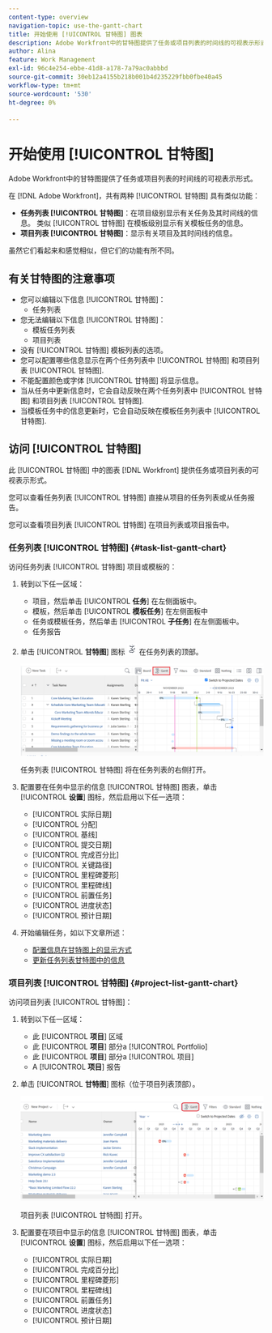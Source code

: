 ```yaml
---
content-type: overview
navigation-topic: use-the-gantt-chart
title: 开始使用 [!UICONTROL 甘特图] 图表
description: Adobe Workfront中的甘特图提供了任务或项目列表的时间线的可视表示形式。
author: Alina
feature: Work Management
exl-id: 96c4e254-ebbe-41d8-a178-7a79ac0abbbd
source-git-commit: 30eb12a4155b218b001b4d235229fbb0fbe40a45
workflow-type: tm+mt
source-wordcount: '530'
ht-degree: 0%

---
```


# 开始使用 [!UICONTROL 甘特图]

<!-- Audited: 01/2024 -->

Adobe Workfront中的甘特图提供了任务或项目列表的时间线的可视表示形式。

在 [!DNL Adobe Workfront]，共有两种 [!UICONTROL 甘特图] 具有类似功能：

* **任务列表 [!UICONTROL 甘特图]**：在项目级别显示有关任务及其时间线的信息。 类似 [!UICONTROL 甘特图] 在模板级别显示有关模板任务的信息。
* **项目列表 [!UICONTROL 甘特图]**：显示有关项目及其时间线的信息。

虽然它们看起来和感觉相似，但它们的功能有所不同。

## 有关甘特图的注意事项

* 您可以编辑以下信息 [!UICONTROL 甘特图]：
   * 任务列表
* 您无法编辑以下信息 [!UICONTROL 甘特图]：
   * 模板任务列表
   * 项目列表
* 没有 [!UICONTROL 甘特图] 模板列表的选项。
* 您可以配置哪些信息显示在两个任务列表中 [!UICONTROL 甘特图] 和项目列表 [!UICONTROL 甘特图].
* 不能配置颜色或字体 [!UICONTROL 甘特图] 将显示信息。
* 当从任务中更新信息时，它会自动反映在两个任务列表中 [!UICONTROL 甘特图] 和项目列表 [!UICONTROL 甘特图].
* 当模板任务中的信息更新时，它会自动反映在模板任务列表中 [!UICONTROL 甘特图].

## 访问 [!UICONTROL 甘特图]

此 [!UICONTROL 甘特图] 中的图表 [!DNL Workfront]  提供任务或项目列表的可视表示形式。

您可以查看任务列表 [!UICONTROL 甘特图] 直接从项目的任务列表或从任务报告。

您可以查看项目列表 [!UICONTROL 甘特图] 在项目列表或项目报告中。

### 任务列表 [!UICONTROL 甘特图] {#task-list-gantt-chart}

<!--The task list [!UICONTROL Gantt Chart] is accessible in the following areas:

* In a Project

   * [!UICONTROL Tasks] section
   * [!UICONTROL Subtasks] section of a task

* In a [!UICONTROL Template]

* In a [!UICONTROL Task] report-->

访问任务列表 [!UICONTROL 甘特图] 项目或模板的：

1. 转到以下任一区域：

   * 项目，然后单击 [!UICONTROL **任务**] 在左侧面板中。
   * 模板，然后单击 [!UICONTROL **模板任务**] 在左侧面板中
   * 任务或模板任务，然后单击 [!UICONTROL **子任务**] 在左侧面板中。
   * 任务报告

1. 单击 [!UICONTROL **甘特图**] 图标 ![](assets/gantt-icon-nwe.png) 在任务列表的顶部。

   ![](assets/task-list-gantt.png)

   任务列表 [!UICONTROL 甘特图] 将在任务列表的右侧打开。

1. 配置要在任务中显示的信息 [!UICONTROL 甘特图] 图表，单击 [!UICONTROL **设置**] 图标，然后启用以下任一选项：

   * [!UICONTROL 实际日期]
   * [!UICONTROL 分配]
   * [!UICONTROL 基线]
   * [!UICONTROL 提交日期]
   * [!UICONTROL 完成百分比]
   * [!UICONTROL 关键路径]
   * [!UICONTROL 里程碑菱形]
   * [!UICONTROL 里程碑线]
   * [!UICONTROL 前置任务]
   * [!UICONTROL 进度状态]
   * [!UICONTROL 预计日期]

1. 开始编辑任务，如以下文章所述：

   * [配置信息在甘特图上的显示方式](../use-the-gantt-chart/configure-info-on-gantt-chart.md)
   * [更新任务列表甘特图中的信息](../use-the-gantt-chart/update-info-task-list-gantt.md)

### 项目列表 [!UICONTROL 甘特图] {#project-list-gantt-chart}

<!--The project list [!UICONTROL Gantt Chart] is accessible in the following areas:

* In the [!UICONTROL Projects] area
* In the [!UICONTROL Projects] section of a [!UICONTROL Portfolio]
* In the [!UICONTROL Projects] section of a [!UICONTROL Program]
* In a [!UICONTROL Project] report-->

访问项目列表 [!UICONTROL 甘特图]：

1. 转到以下任一区域：

   * 此 [!UICONTROL **项目**] 区域
   * 此 [!UICONTROL **项目**] 部分a [!UICONTROL Portfolio]
   * 此 [!UICONTROL **项目**] 部分a [!UICONTROL 项目]
   * A [!UICONTROL **项目**] 报告

1. 单击 [!UICONTROL **甘特图**] 图标（位于项目列表顶部）。

   ![](assets/project-list-gantt.png)

   项目列表 [!UICONTROL 甘特图] 打开。

1. 配置要在项目中显示的信息 [!UICONTROL 甘特图] 图表，单击 [!UICONTROL **设置**] 图标，然后启用以下任一选项：

   * [!UICONTROL 实际日期]
   * [!UICONTROL 完成百分比]
   * [!UICONTROL 里程碑菱形]
   * [!UICONTROL 里程碑线]
   * [!UICONTROL 前置任务]
   * [!UICONTROL 进度状态]
   * [!UICONTROL 预计日期]

